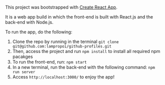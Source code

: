 This project was bootstrapped with [Create React App](https://github.com/facebookincubator/create-react-app).

It is a web app build in which the front-end is built with React.js and the back-end with Node.js.

To run the app, do the following:

1. Clone the repo by running in the terminal `git clone git@github.com:lampropoi/github-profiles.git`
2. Then, access the project and run `npm install` to install all required npm pacakges
3. To run the front-end, run: `npm start`
4. In a new terminal, run the back-end with the following command: `npm run server`
5. Access `http://localhost:3000/` to enjoy the app!
